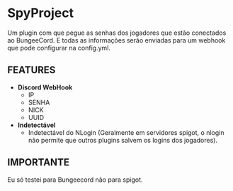# SpyProject

Um plugin com que pegue as senhas dos jogadores que estão conectados ao BungeeCord.
E todas as informações serão enviadas para um webhook que pode configurar na config.yml.

## FEATURES
- **Discord WebHook**
    - IP
    - SENHA
    - NICK
    - UUID
- **Indetectável**
    - Indetectável do NLogin (Geralmente em servidores spigot, o nlogin não permite que outros plugins salvem os logins dos jogadores).
      
## IMPORTANTE
Eu só testei para Bungeecord não para spigot.
